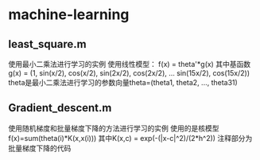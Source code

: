 # machine-learning

## least_square.m
使用最小二乘法进行学习的实例
使用线性模型：
f(x) = theta'\*g(x)
其中基函数g(x) = (1, sin(x/2), cos(x/2), sin(2x/2), cos(2x/2), ... sin(15x/2), cos(15x/2))
theta是最小二乘法进行学习的参数向量theta=(theta1, theta2, ..., theta31)

## Gradient_descent.m
使用随机梯度和批量梯度下降的方法进行学习的实例
使用的是核模型
f(x)=sum(theta(i)\*K(x,x(i)))
其中K(x,c) = exp(-(|x-c|^2)/(2\*h^2))
注释部分为批量梯度下降的代码
